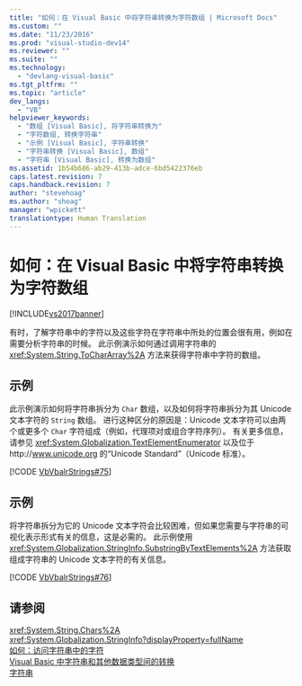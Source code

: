 ```yaml
---
title: "如何：在 Visual Basic 中将字符串转换为字符数组 | Microsoft Docs"
ms.custom: ""
ms.date: "11/23/2016"
ms.prod: "visual-studio-dev14"
ms.reviewer: ""
ms.suite: ""
ms.technology: 
  - "devlang-visual-basic"
ms.tgt_pltfrm: ""
ms.topic: "article"
dev_langs: 
  - "VB"
helpviewer_keywords: 
  - "数组 [Visual Basic], 将字符串转换为"
  - "字符数组, 转换字符串"
  - "示例 [Visual Basic], 字符串转换"
  - "字符串转换 [Visual Basic], 数组"
  - "字符串 [Visual Basic], 转换为数组"
ms.assetid: 1b54b686-ab29-413b-adce-6bd5422376eb
caps.latest.revision: 7
caps.handback.revision: 7
author: "stevehoag"
ms.author: "shoag"
manager: "wpickett"
translationtype: Human Translation
---
```

# 如何：在 Visual Basic 中将字符串转换为字符数组
[!INCLUDE[vs2017banner](../../../../csharp/includes/vs2017banner.md)]

有时，了解字符串中的字符以及这些字符在字符串中所处的位置会很有用，例如在需要分析字符串的时候。  此示例演示如何通过调用字符串的 <xref:System.String.ToCharArray%2A> 方法来获得字符串中字符的数组。  
  
## 示例  
 此示例演示如何将字符串拆分为 `Char` 数组，以及如何将字符串拆分为其 Unicode 文本字符的 `String` 数组。  进行这种区分的原因是：Unicode 文本字符可以由两个或更多个 `Char` 字符组成（例如，代理项对或组合字符序列）。  有关更多信息，请参见 <xref:System.Globalization.TextElementEnumerator> 以及位于 http:\/\/www.unicode.org 的“Unicode Standard”（Unicode 标准）。  
  
 [!CODE [VbVbalrStrings#75](../CodeSnippet/VS_Snippets_VBCSharp/VbVbalrStrings#75)]  
  
## 示例  
 将字符串拆分为它的 Unicode 文本字符会比较困难，但如果您需要与字符串的可视化表示形式有关的信息，这是必需的。  此示例使用 <xref:System.Globalization.StringInfo.SubstringByTextElements%2A> 方法获取组成字符串的 Unicode 文本字符的有关信息。  
  
 [!CODE [VbVbalrStrings#76](../CodeSnippet/VS_Snippets_VBCSharp/VbVbalrStrings#76)]  
  
## 请参阅  
 <xref:System.String.Chars%2A>   
 <xref:System.Globalization.StringInfo?displayProperty=fullName>   
 [如何：访问字符串中的字符](../../../../visual-basic/programming-guide/language-features/strings/how-to-access-characters-in-strings.md)   
 [Visual Basic 中字符串和其他数据类型间的转换](../../../../visual-basic/programming-guide/language-features/strings/converting-between-strings-and-other-data-types.md)   
 [字符串](../../../../visual-basic/programming-guide/language-features/strings/index.md)